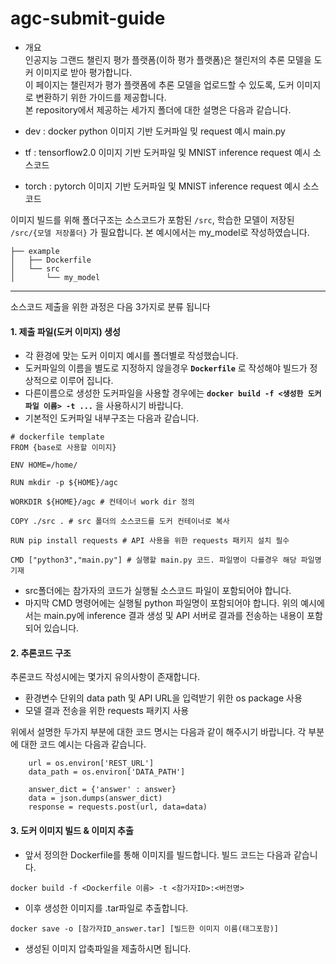 # agc-submit-guide
- 개요   
인공지능 그랜드 챌린지 평가 플랫폼(이하 평가 플랫폼)은 챌린저의 추론 모델을 도커 이미지로 받아 평가합니다.   
이 페이지는 챌린저가 평가 플랫폼에 추론 모델을 업로드할 수 있도록, 도커 이미지로 변환하기 위한 가이드를 제공합니다.   
본 repository에서 제공하는 세가지 폴더에 대한 설명은 다음과 같습니다.   
      
- dev : docker python 이미지 기반 도커파일 밎 request 예시 main.py   
- tf : tensorflow2.0 이미지 기반 도커파일 및 MNIST inference request 예시 소스코드    
- torch : pytorch 이미지 기반 도커파일 및 MNIST inference request 예시 소스코드    
    
이미지 빌드를 위해 폴더구조는  소스코드가 포함된 `/src`, 학습한 모델이 저장된 `/src/{모델 저장폴더}` 가 필요합니다. 본 예시에서는 my_model로 작성하였습니다.       
```    
├── example   
│   ├── Dockerfile    
│   └── src       
│       └── my_model
```   
--------------------------------------------------------    

소스코드 제출을 위한 과정은 다음 3가지로 분류 됩니다      
         
#### 1. 제출 파일(도커 이미지) 생성   
- 각 환경에 맞는 도커 이미지 예시를 폴더별로 작성했습니다.    
- 도커파일의 이름을 별도로 지정하지 않을경우 **```Dockerfile```** 로 작성해야 빌드가 정상적으로 이루어 집니다.     
- 다른이름으로 생성한 도커파일을 사용할 경우에는 **```docker build -f <생성한 도커파일 이름> -t ...```** 을 사용하시기 바랍니다.    
- 기본적인 도커파일 내부구조는 다음과 같습니다.    
    
```    
# dockerfile template   
FROM {base로 사용할 이미지}   

ENV HOME=/home/

RUN mkdir -p ${HOME}/agc 

WORKDIR ${HOME}/agc # 컨테이너 work dir 정의

COPY ./src . # src 폴더의 소스코드를 도커 컨테이너로 복사

RUN pip install requests # API 사용을 위한 requests 패키지 설치 필수

CMD ["python3","main.py"] # 실행할 main.py 코드. 파일명이 다를경우 해당 파일명 기재
```    

- src폴더에는 참가자의 코드가 실행될 소스코드 파일이 포함되어야 합니다.    
- 마지막 CMD 명령어에는 실행될 python 파일명이 포함되어야 합니다. 위의 예시에서는 main.py에 inference 결과 생성 및 API 서버로 결과를 전송하는 내용이 포함되어 있습니다.     
    
#### 2. 추론코드 구조    
 추론코드 작성시에는 몇가지 유의사항이 존재합니다.     
- 환경변수 단위의 data path 및 API URL을 입력받기 위한 os package 사용   
- 모델 결과 전송을 위한 requests 패키지 사용   

위에서 설명한 두가지 부분에 대한 코드 명시는 다음과 같이 해주시기 바랍니다. 각 부분에 대한 코드 예시는 다음과 같습니다.   

```   
    url = os.environ['REST_URL']     
    data_path = os.environ['DATA_PATH']     
 ```   
           
```     
    answer_dict = {'answer' : answer}
    data = json.dumps(answer_dict)
    response = requests.post(url, data=data)

```
#### 3. 도커 이미지 빌드 & 이미지 추출        
- 앞서 정의한 Dockerfile를 통해 이미지를 빌드합니다. 빌드 코드는 다음과 같습니다.
```
docker build -f <Dockerfile 이름> -t <참가자ID>:<버전명>
```      
- 이후 생성한 이미지를 .tar파일로 추출합니다.    
   
```   
docker save -o [참가자ID_answer.tar] [빌드한 이미지 이름(태그포함)]    
```   
- 생성된 이미지 압축파일을 제출하시면 됩니다.
